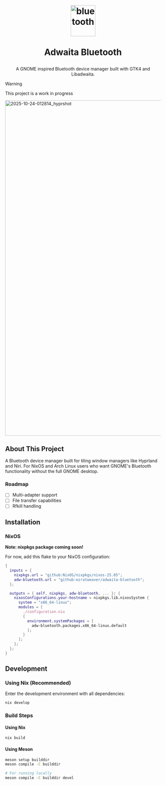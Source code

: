 
<h1>
<p align="center">
  <img width="80" height="100" alt="bluetooth" src="https://github.com/user-attachments/assets/f9f9e18c-2cd3-48f6-a465-d228b2f223c3" />
  <br>
  <br>
  Adwaita Bluetooth
</h1>
<p align="center">
    A GNOME inspired Bluetooth device manager built with GTK4 and Libadwaita.
    <br />
</p>
</p>

> [!WARNING]
> This project is a work in progress

<img width="1920" height="1080" alt="2025-10-24-012814_hyprshot" src="https://github.com/user-attachments/assets/e99347a2-7ced-42cf-940a-8d1046afdb76" />


## About This Project

A Bluetooth device manager built for tiling window managers like Hyprland and Niri. For NixOS and Arch Linux users who want GNOME's Bluetooth functionality without the full GNOME desktop.

### Roadmap

- [ ] Multi-adapter support
- [ ] File transfer capabilities
- [ ] Rfkill handling

## Installation

### NixOS

**Note: nixpkgs package coming soon!**

For now, add this flake to your NixOS configuration:

```nix
{
  inputs = {
    nixpkgs.url = "github:NixOS/nixpkgs/nixos-25.05";
    adw-bluetooth.url = "github:ezratweaver/adwaita-bluetooth";
  };

  outputs = { self, nixpkgs, adw-bluetooth, ... }: {
    nixosConfigurations.your-hostname = nixpkgs.lib.nixosSystem {
      system = "x86_64-linux";
      modules = [
        ./configuration.nix
        {
          environment.systemPackages = [
            adw-bluetooth.packages.x86_64-linux.default
          ];
        }
      ];
    };
  };
}
```


## Development

### Using Nix (Recommended)

Enter the development environment with all dependencies:

```bash
nix develop
```

### Build Steps

#### Using Nix

```bash
nix build
```


#### Using Meson

```bash
meson setup builddir
meson compile -C builddir

# For running locally
meson compile -C builddir devel
```
